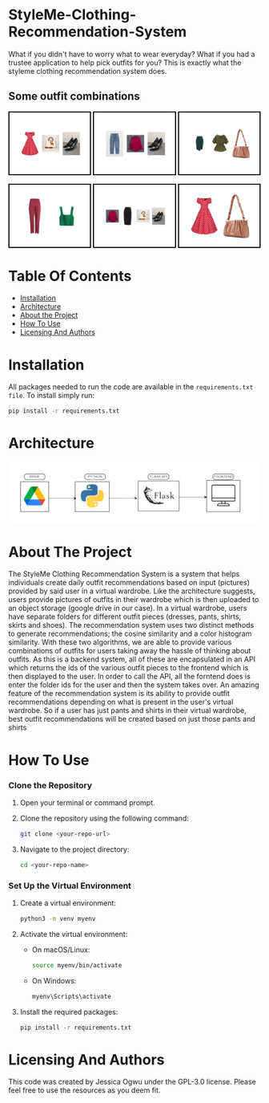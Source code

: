 # StyleMe-Clothing-Recommendation-System
What if you didn't have to worry what to wear everyday? What if you had a trustee application to help pick outfits for you? This is exactly what the styleme clothing recommendation system does.


## Some outfit combinations
<div style="display: flex; justify-content: space-between;">
  <img src="Dress_shoe_and_bag.png" alt="Image 1" style="width: 30%; border: 2px solid #000; padding: 5px;"/>
  <img src="pants_shirt_and_shoe.png" alt="Image 2" style="width: 30%; border: 2px solid #000; padding: 5px;"/>
  <img src="skirt_shirt_and_bag.png" alt="Image 1" style="width: 30%; border: 2px solid #000; padding: 5px;"/>
</div>

<br>

<div style="display: flex; justify-content: space-between;">
  <img src="pants_and_shirt.png" alt="Image 1" style="width: 30%; border: 2px solid #000; padding: 5px;"/>
  <img src="skirt_shirt_shoe_and_bag.png" alt="Image 2" style="width: 30%; border: 2px solid #000; padding: 5px;"/>
  <img src="dress_and_bag.png" alt="Image 1" style="width: 30%; border: 2px solid #000; padding: 5px;"/>
</div>





# Table Of Contents
* [Installation](https://github.com/Jess607/StyleMe-Clothing-Recommendation-System#installation)
* [Architecture](https://github.com/Jess607/StyleMe-Clothing-Recommendation-System#architecture)
* [About the Project](https://github.com/Jess607/StyleMe-Clothing-Recommendation-System#about-the-project)
* [How To Use](https://github.com/Jess607/StyleMe-Clothing-Recommendation-System?tab=readme-ov-file#how-to-use)
* [Licensing And Authors](https://github.com/Jess607/StyleMe-Clothing-Recommendation-System#licensing-and-authors)

# Installation 
All packages needed to run the code are available in the `requirements.txt file`. To install simply run:

```bash
pip install -r requirements.txt
```


# Architecture
![Alt text](architecture.jpg)

# About The Project 
The StyleMe Clothing Recommendation System is a system that helps individuals create daily outfit recommendations based on input (pictures) provided by said user in a virtual wardrobe. Like the architecture suggests, users provide pictures of outfits in their wardrobe which is then uploaded to an object storage (google drive in our case). In a virtual wardrobe, users have separate folders for different outfit pieces (dresses, pants, shirts, skirts and shoes). 
The recommendation system uses two distinct methods to generate recommendations; the cosine similarity and a color histogram similarity. With these two algorithms, we are able to provide various combinations of outfits for users taking away the hassle of thinking about outfits. As this is a backend system, all of these are encapsulated in an API which returns the ids of the various outfit pieces to the frontend which is then displayed to the user. In order to call the API, all the forntend does is enter the folder ids for the user and then the system takes over.
An amazing feature of the recommendation system is its ability to provide outfit recommendations depending on what is present in the user's virtual wardrobe. So if a user has just pants and shirts in their virtual wardrobe, best outfit recommendations will be created based on just those pants and shirts




# How To Use 
### Clone the Repository

1. Open your terminal or command prompt.
2. Clone the repository using the following command:

    ```bash
    git clone <your-repo-url>
    ```

3. Navigate to the project directory:

    ```bash
    cd <your-repo-name>
    ```

### Set Up the Virtual Environment

1. Create a virtual environment:

    ```bash
    python3 -m venv myenv
    ```

2. Activate the virtual environment:

    - On macOS/Linux:

        ```bash
        source myenv/bin/activate
        ```

    - On Windows:

        ```bash
        myenv\Scripts\activate
        ```

3. Install the required packages:

    ```bash
    pip install -r requirements.txt
    ```



# Licensing And Authors
This code was created by Jessica Ogwu under the GPL-3.0 license. Please feel free to use the resources as you deem fit.
